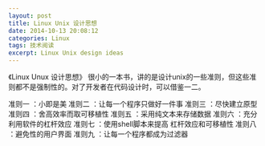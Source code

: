 ```yaml
---
layout: post
title: Linux Unix 设计思想
date: 2014-10-13 20:08:12
categories: Linux
tags: 技术阅读
excerpt: Linux Unix design ideas
---
```


《Linux Unux 设计思想》 很小的一本书，讲的是设计unix的一些准则，但这些准则都不是强制性的。对了开发者在代码设计时，可以借鉴一二。

准则一 ：小即是美
准则二 ：让每一个程序只做好一件事
准则三 ：尽快建立原型 
准则四 ：舍高效率而取可移植性
准则五 ：采用纯文本来存储数据
准则六 ：充分利用软件的杠杆效应
准则七 ：使用shell脚本来提高 杠杆效应和可移植性
准则八 ：避免性的用户界面
准则九 ：让每一个程序都成为过滤器